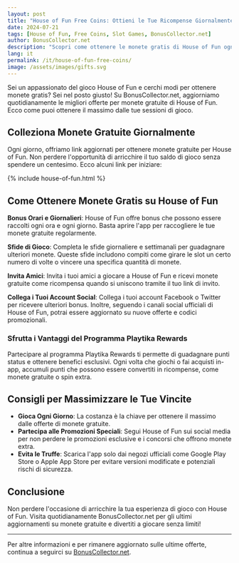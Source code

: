 ```yaml
---
layout: post
title: "House of Fun Free Coins: Ottieni le Tue Ricompense Giornalmente!"
date: 2024-07-21
tags: [House of Fun, Free Coins, Slot Games, BonusCollector.net]
author: BonusCollector.net
description: "Scopri come ottenere le monete gratis di House of Fun ogni giorno! Visita BonusCollector.net per aggiornamenti quotidiani e inizia a giocare senza limiti."
lang: it
permalink: /it/house-of-fun-free-coins/
image: /assets/images/gifts.svg
---
```


Sei un appassionato del gioco House of Fun e cerchi modi per ottenere monete gratis? Sei nel posto giusto! Su BonusCollector.net, aggiorniamo quotidianamente le migliori offerte per monete gratuite di House of Fun. Ecco come puoi ottenere il massimo dalle tue sessioni di gioco.

## Colleziona Monete Gratuite Giornalmente

Ogni giorno, offriamo link aggiornati per ottenere monete gratuite per House of Fun. Non perdere l'opportunità di arricchire il tuo saldo di gioco senza spendere un centesimo. Ecco alcuni link per iniziare:

{% include house-of-fun.html %}

## Come Ottenere Monete Gratis su House of Fun

**Bonus Orari e Giornalieri**: House of Fun offre bonus che possono essere raccolti ogni ora e ogni giorno. Basta aprire l'app per raccogliere le tue monete gratuite regolarmente.

**Sfide di Gioco**: Completa le sfide giornaliere e settimanali per guadagnare ulteriori monete. Queste sfide includono compiti come girare le slot un certo numero di volte o vincere una specifica quantità di monete.

**Invita Amici**: Invita i tuoi amici a giocare a House of Fun e ricevi monete gratuite come ricompensa quando si uniscono tramite il tuo link di invito.

**Collega i Tuoi Account Social**: Collega i tuoi account Facebook o Twitter per ricevere ulteriori bonus. Inoltre, seguendo i canali social ufficiali di House of Fun, potrai essere aggiornato su nuove offerte e codici promozionali.

### Sfrutta i Vantaggi del Programma Playtika Rewards

Partecipare al programma Playtika Rewards ti permette di guadagnare punti status e ottenere benefici esclusivi. Ogni volta che giochi o fai acquisti in-app, accumuli punti che possono essere convertiti in ricompense, come monete gratuite o spin extra.

## Consigli per Massimizzare le Tue Vincite

- **Gioca Ogni Giorno**: La costanza è la chiave per ottenere il massimo dalle offerte di monete gratuite.
- **Partecipa alle Promozioni Speciali**: Segui House of Fun sui social media per non perdere le promozioni esclusive e i concorsi che offrono monete extra.
- **Evita le Truffe**: Scarica l'app solo dai negozi ufficiali come Google Play Store o Apple App Store per evitare versioni modificate e potenziali rischi di sicurezza.

## Conclusione

Non perdere l'occasione di arricchire la tua esperienza di gioco con House of Fun. Visita quotidianamente BonusCollector.net per gli ultimi aggiornamenti su monete gratuite e divertiti a giocare senza limiti!

---

Per altre informazioni e per rimanere aggiornato sulle ultime offerte, continua a seguirci su [BonusCollector.net](https://www.bonuscollector.net/it/).